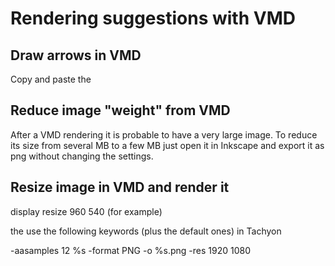 # Rendering suggestions with VMD

## Draw arrows in VMD 
Copy and paste the

## Reduce image "weight" from VMD

After a VMD rendering it is probable to have a very large image. To reduce its size from several MB to a few MB just open it in Inkscape and export it as png without changing the settings.


## Resize image in VMD and render it 
display resize 960 540 (for example)

the use the following keywords (plus the default ones) in Tachyon  

-aasamples 12 %s -format PNG -o %s.png  -res 1920 1080
